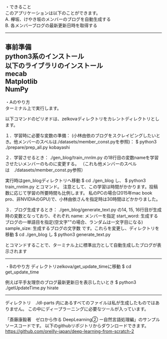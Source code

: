 
・できること  
このアプリケーションは以下のことができます。  
    A. 欅坂、けやき坂のメンバーのブログを自動生成する  
    B. 各メンバーブログの最新更新日時を取得する  

--------------------------------------------------------------------------------------  
事前準備  
python3系のインストール  
以下のライブラリのインストール  
mecab  
Matplotlib  
NumPy  
--------------------------------------------------------------------------------------  

・Aのやり方  
ターミナル上で実行します。  
   
以下コマンドのピリオドは、zelkovaディレクトリをカレントディレクトリとします。  
  
１．学習時に必要な変数の準備：
(小林由依のブログをスクレイピングしたいとき。他メンバーのスペルは./datasets/member_const.pyを参照)：
    $ python3 ./prepare/prep_all.py kobayashi 

２．学習させるとき：
./gen_blog/train_rnnlm.py の18行目の変数nameを学習させたいメンバーのものに変更する。
（これも他メンバーのスペルは　./datasets/member_const.py参照）

実行時はgen_blogディレクトリへ移動
    $ cd ./gen_blog
し、
    $ python3 train_rnnlm.py
とコマンド。
注意として、この学習は時間がかかります。投稿数に応じて学習の所要時間も比例します。
私のPCの場合(2015年mac book pro、非NVIDIAのGPU)で、小林由依さんを指定時は30時間ほどかかりました。


３．ブログ生成するとき：
./gen_blog/generate_text.py の14, 15, 16行目が生成時の変数となっており、それぞれ
name: メンバーを指定
start_word: 生成するブログの一単語目を指定(空文字""の場合、ランダムは一文字目になる)
sample_size: 生成するブログの文字数
です。これらを変更し、ディレクトリを移動
    $ cd ./gen_blog
し
    $ python3 generate_text.py

とコマンドすることで、ターミナル上に標準出力として自動生成したブログが表示されます


--------------------------------------------------------------------------------------

・Bのやり方
ディレクトリzelkova/get_update_timeに移動
    $ cd get_update_time

例えば平手友理奈のブログ最新更新日を表示したいとき
    $ python3 ./getUpdateTime.py hirate

--------------------------------------------------------------------------------------

ディレクトリ　./dl-parts 内にあるすべてのファイルは私が生成したものではありません。
この中にディープラーニングに必要なツールが入っています。

「斎藤康毅著　ゼロから作る DeepLearning② ー自然言語処理編」のサンプルソースコードです。
以下のgithubリポジトリからダウンロードできます。
https://github.com/oreilly-japan/deep-learning-from-scratch-2

